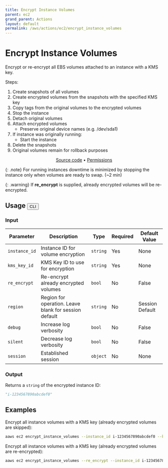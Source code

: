 ```yaml
---
title: Encrypt Instance Volumes
parent: ec2
grand_parent: Actions
layout: default
permalink: /aws/actions/ec2/encrypt_instance_volumes
---
```


# Encrypt Instance Volumes

Encrypt or re-encrypt all EBS volumes attached to an instance with a KMS key.<br/>

Steps:

1. Create snapshots of all volumes
2. Create encrypted volumes from the snapshots with the specified KMS key
3. Copy tags from the original volumes to the encrypted volumes
4. Stop the instance
5. Detach original volumes
6. Attach encrypted volumes
    - Preserve original device names (e.g. /dev/sda1)
7. If instance was originally running:
    - Start the instance
8. Delete the snapshots
9. Original volumes remain for rollback purposes

<p align="center">
   <a href="https://github.com/avtomat-hub/avtomat-aws/tree/main/avtomat_aws/ec2/encrypt_instance_volumes.py">Source code</a> •
   <a href="/aws/permissions/ec2/encrypt_instance_volumes">Permissions</a>
</p>

{: .note}
For running instances downtime is minimized by stopping the instance only when volumes are ready to swap. (~2 min)

{: .warning}
If <b>re_encrypt</b> is supplied, already encrypted volumes will be re-encrypted.

## Usage <button id="toggleButton" class="btn fs-3" onclick="toggleTables()">CLI</button>

### Input

| Parameter     | Description                                           | Type     | Required | Default Value   |
|---------------|-------------------------------------------------------|----------|----------|-----------------|
| `instance_id` | Instance ID for volume encryption                     | `string` | Yes      | None            |
| `kms_key_id`  | KMS Key ID to use for encryption                      | `string` | Yes      | None            |
| `re_encrypt`  | Re-encrypt already encrypted volumes                  | `bool`   | No       | False           |
| `region`      | Region for operation. Leave blank for session default | `string` | No       | Session Default |
| `debug`       | Increase log verbosity                                | `bool`   | No       | False           |
| `silent`      | Decrease log verbosity                                | `bool`   | No       | False           |
| `session`     | Established session                                   | `object` | No       | None            |                           

### Output

Returns a `string` of the encrypted instance ID:

```python
"i-1234567890abcdef0"
```

<div markdown="1" id="cli" style="display: block;">

## Examples

Encrypt all instance volumes with a KMS key (already encrypted volumes are skipped):

```bash
aaws ec2 encrypt_instance_volumes --instance_id i-1234567890abcdef0 --kms_key_id abcd1234-a123-456a-a12b-a123b4cd56ef
```

Encrypt all instance volumes with a KMS key (already encrypted volumes are re-encrypted):

```bash
aaws ec2 encrypt_instance_volumes --re_encrypt --instance_id i-1234567890abcdef0 --kms_key_id abcd1234-a123-456a-a12b-a123b4cd56ef
```

</div>

<div markdown="1" id="prog" style="display: none;">

## Examples

Encrypt all instance volumes with a KMS key (already encrypted volumes are skipped):

```python
from avtomat_aws import ec2

response = ec2.encrypt_instance_volumes(instance_id="i-1234567890abcdef0",
                                        kms_key_id="abcd1234-a123-456a-a12b-a123b4cd56ef")
```

Encrypt all instance volumes with a KMS key (already encrypted volumes are re-encrypted):

```python
from avtomat_aws import ec2

response = ec2.encrypt_instance_volumes(re_encrypt=True,
                                        instance_id="i-1234567890abcdef0",
                                        kms_key_id="abcd1234-a123-456a-a12b-a123b4cd56ef")
```

</div>

<script>
  function toggleTables() {
    var cli = document.getElementById("cli");
    var prog = document.getElementById("prog");
    var toggleButton = document.getElementById("toggleButton");
    if (cli.style.display === "none") {
      cli.style.display = "block";
      prog.style.display = "none";
      toggleButton.innerHTML = "CLI";
    } else {
      cli.style.display = "none";
      prog.style.display = "block";
      toggleButton.innerHTML = "Programmatic";
    } 
  }
</script>
